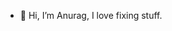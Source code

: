 - 👋 Hi, I’m Anurag, I love fixing stuff.

<!---
- 🙋🏻‍♂️ Portfolio : <a href="https://anurag-deore.github.io">anurag-deore.github.io</a>
- 🏢 Second account : <a href="https://github.com/anurag-d-ctk">github.com/anurag-d-ctk</a>
- 📫 Reach me @ anuragdeore125@gmail.com


anurag-deore/anurag-deore is a ✨ special ✨ repository because its `README.md` (this file) appears on your GitHub profile.
You can click the Preview link to take a look at your changes.
--->
